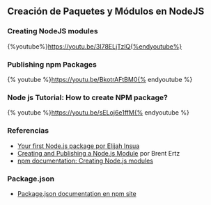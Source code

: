 ## Creación de Paquetes y Módulos en NodeJS

### Creating NodeJS modules

{%youtube%}https://youtu.be/3I78ELjTzlQ{%endyoutube%}

### Publishing npm Packages

{% youtube  %}https://youtu.be/BkotrAFtBM0{% endyoutube %}

### Node js Tutorial: How to create NPM package?

{% youtube %}https://youtu.be/sELoj6e1ffM{% endyoutube %}

### Referencias
* [Your first Node.js package  por Elijah Insua](https://nodesource.com/blog/your-first-nodejs-package/)
* [Creating and Publishing a Node.js Module](https://quickleft.com/blog/creating-and-publishing-a-node-js-module/) por Brent Ertz
* [npm documentation: Creating Node.js modules](https://docs.npmjs.com/getting-started/creating-node-modules)

### Package.json

* [Package.json documentation en npm site](https://docs.npmjs.com/files/package.json)
